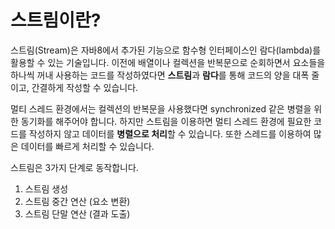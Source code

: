 # 스트림이란?
스트림(Stream)은 자바8에서 추가된 기능으로 함수형 인터페이스인 람다(lambda)를 활용할 수 있는 기술입니다. 
이전에 배열이나 컬렉션을 반복문으로 순회하면서 요소들을 하나씩 꺼내 사용하는 코드를 작성하였다면 
**스트림**과 **람다**를 통해 코드의 양을 대폭 줄이고, 간결하게 작성할 수 있습니다.

멀티 스레드 환경에서는 컬렉션의 반복문을 사용했다면 synchronized 같은 병렬을 위한 동기화를 해주어야 합니다. 
하지만 스트림을 이용하면 멀티 스레드 환경에 필요한 코드를 작성하지 않고 데이터를 **병렬으로 처리**할 수 있습니다. 
또한 스레드를 이용하여 많은 데이터를 빠르게 처리할 수 있습니다. 

스트림은 3가지 단계로 동작합니다.
1. 스트림 생성
2. 스트림 중간 연산 (요소 변환)
3. 스트림 단말 연산 (결과 도출)
